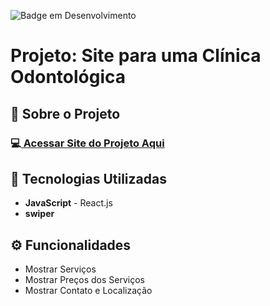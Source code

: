 ![Badge em Desenvolvimento](http://img.shields.io/static/v1?label=STATUS&message=EM%20DESENVOLVIMENTO&color=GREEN&style=for-the-badge) 

<h1>Projeto: Site para uma Clínica Odontológica</h1>

<h2>📌 Sobre o Projeto</h2>
<p></p>

<h3>💻<a href="https://site-clinica-odontologica-react-2ptturluf-deangelleses-projects.vercel.app/" target="_blank"> Acessar Site do Projeto Aqui</a></h3>

<h2>🚀 Tecnologias Utilizadas</h2>
<ul>
  <li><b>JavaScript</b> - React.js</li>
  <li><b>swiper</b></li>
</ul>

<h2>⚙️ Funcionalidades</h2>
<ul>
  <li>Mostrar Serviços</li>
  <li>Mostrar Preços dos Serviços</li>
  <li>Mostrar Contato e Localização</li>
</ul>
